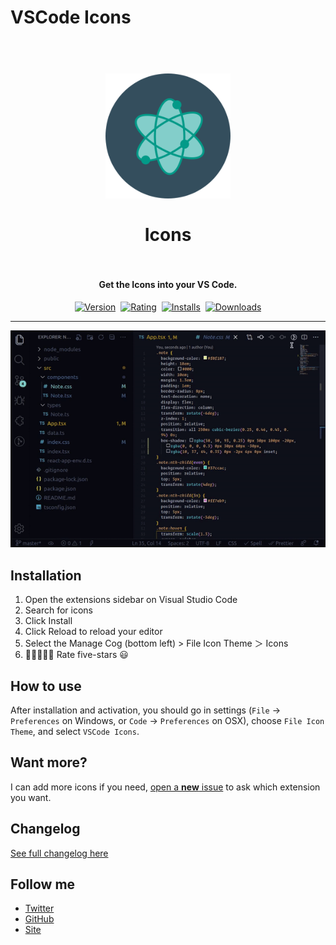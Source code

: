 # VSCode Icons

<h1 align="center">
  <br>
    <img src="icon.png" alt="logo" width="200">
  <br><br>
  Icons
  <br>
  <br>
</h1>

<h4 align="center">Get the Icons into your VS Code.</h4>

<p align="center">
    <a href="https://marketplace.visualstudio.com/items?itemName=tal7aouy.icons"><img src="https://vsmarketplacebadge.apphb.com/version-short/tal7aouy.icons.svg?style=for-the-badge&colorA=252526&colorB=43A047&label=VERSION" alt="Version"></a>&nbsp;
    <a href="https://marketplace.visualstudio.com/items?itemName=tal7aouy.icons"><img src="https://vsmarketplacebadge.apphb.com/rating-short/tal7aouy.icons.svg?style=for-the-badge&colorA=252526&colorB=43A047&label=Rating" alt="Rating"></a>&nbsp;
    <a href="https://marketplace.visualstudio.com/items?itemName=tal7aouy.icons"><img src="https://vsmarketplacebadge.apphb.com/installs-short/tal7aouy.icons.svg?style=for-the-badge&colorA=252526&colorB=43A047&label=Installs" alt="Installs"></a>&nbsp;
    <a href="https://marketplace.visualstudio.com/items?itemName=tal7aouy.icons"><img src="https://vsmarketplacebadge.apphb.com/downloads-short/tal7aouy.icons.svg?style=for-the-badge&colorA=252526&colorB=43A047&label=Downloads" alt="Downloads"></a>
</p>

<hr>
<img src="video.gif"/>

## Installation

1. Open the extensions sidebar on Visual Studio Code
1. Search for icons
1. Click Install
1. Click Reload to reload your editor
1. Select the Manage Cog (bottom left) > File Icon Theme ＞ Icons
1. 🌟🌟🌟🌟🌟 Rate five-stars 😃

## How to use

After installation and activation, you should go in settings (`File` → `Preferences` on Windows, or `Code` → `Preferences` on OSX), choose `File Icon Theme`, and select `VSCode Icons`.

## Want more?

I can add more icons if you need, [open a **new** issue](https://github.com/tal7aouy/vscode-icons/issues) to ask which extension you want.

## Changelog

[See full changelog here](https://github.com/tal7aouy/vscode-icons/blob/master/CHANGELOG.md)

## Follow me

- [Twitter](https://twitter.com/ta7aouy)
- [GitHub](https://github.com/ta7aouy)
- [Site](https://tal7aouy.netlify.app)
